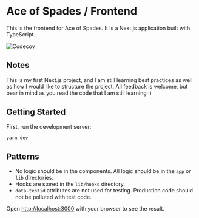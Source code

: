 # Ace of Spades / Frontend
This is the frontend for Ace of Spades. It is a Next.js application built with TypeScript.

![Codecov](https://img.shields.io/codecov/c/github/JensAstrup/aces-frontend?style=for-the-badge)

## Notes
This is my first Next.js project, and I am still learning best practices as well as how I would
like to structure the project. All feedback is welcome, but bear in mind as you read the code that
I am still learning :) 

## Getting Started

First, run the development server:

```bash
yarn dev
```

## Patterns
- No logic should be in the components. All logic should be in the `app` or `lib` directories.
- Hooks are stored in the `lib/hooks` directory.
- `data-testid` attributes are not used for testing. Production code should not be polluted with test code.

Open [http://localhost:3000](http://localhost:3000) with your browser to see the result.
